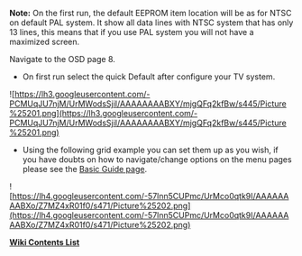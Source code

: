 **Note:** On the first run, the default EEPROM item location will be as for NTSC on default PAL system. It show all data lines with NTSC system that has only 13 lines, this means that if you use PAL system you will not have a maximized screen.



Navigate to the OSD page 8.

  * On first run select the quick Default after configure your TV system.

![https://lh3.googleusercontent.com/-PCMUqJU7njM/UrMWodsSjiI/AAAAAAAABXY/mjgQFq2kfBw/s445/Picture%25201.png](https://lh3.googleusercontent.com/-PCMUqJU7njM/UrMWodsSjiI/AAAAAAAABXY/mjgQFq2kfBw/s445/Picture%25201.png)


  * Using the following grid example you can set them up as you wish, if you have doubts on how to navigate/change options on the menu pages please see the [Basic Guide page](http://code.google.com/p/rush-osd-development/wiki/Basic_Guide).


![https://lh4.googleusercontent.com/-57lnn5CUPmc/UrMco0qtk9I/AAAAAAAABXo/Z7MZ4xR01f0/s471/Picture%25202.png](https://lh4.googleusercontent.com/-57lnn5CUPmc/UrMco0qtk9I/AAAAAAAABXo/Z7MZ4xR01f0/s471/Picture%25202.png)



**[Wiki Contents List](http://code.google.com/p/rush-osd-development/w/list)**